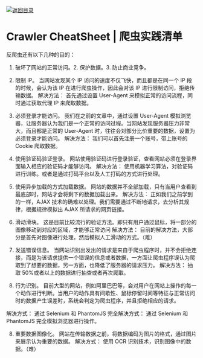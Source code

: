 [![返回目录](https://parg.co/UCb)](https://github.com/wxyyxc1992/Awesome-CheatSheet)

# Crawler CheatSheet | 爬虫实践清单

反爬虫还有以下几种的目的：

1. 破坏了网站的正常访问。2. 保护数据。3. 防止商业竞争。

1. 限制 IP。
   当网站发现某个 IP 访问的速度不仅飞快，而且都是在同一个 IP 段的时候，会认为该 IP 在进行爬虫操作，因此会对该 IP 进行限制访问，拒绝传输数据。
   解决方法： 首先通过设置 User-Agent 来模拟正常的访问流程，同时通过获取代理 IP 来爬取数据。
1. 必须登录才能访问。
   我们在之前的文章中，通过设置 User-Agent 模拟浏览器，让服务器认为我们是一个正常的访问过程。当网站发现服务器压力非常大，而且都是正常的 User-Agent 时，往往会对部分比价重要的数据，设置为必须登录才能访问。
   解决方法： 我们可以首先注册一个账号，带上账号的 Cookie 爬取数据。
1. 使用验证码验证登录。
   网站使用验证码进行登录验证，查看网站必须在登录界面输入相应的验证码才能够访问。
   解决方法： 使用机器学习算法，对验证码进行训练。或者是通过打码平台以及人工打码的方式进行处理。

1. 使用异步加载的方式加载数据。
   网站的数据并不全部加载，只有当用户查看到最底部时，网站才会将剩下的数据加载出来。
   解决方法： 正如我们之前学到的一样，AJAX 技术的确难以处理。我们需要通过不断地请求，去分析其规律，根据规律模拟出 AJAX 所请求的网页链接。
1. 滑动滑块。
   这是目前比较流行的验证方法。即只有用户通过鼠标，将一部分的图像移动到对应的区域，才能够正常访问
   解决方法： 目前的解决方法，大部分是首先对图像进行处理，然后模拟人工滑动的方式。（难）
1. 发送错误信息。
   当网站识别出发出的请求是来自于爬虫程序时，并不会拒绝连接，而是为该请求提供一个错误的信息或者数据，一方面让爬虫程序误认为爬取到了想要的数据，另一方面，也降低了服务器的请求压力。
   解决方法： 抽取 50%或者以上的数据进行抽查或者再次爬取。
1. 行为识别。
   目前大型的网站，例如阿里巴巴等，会对用户在网站上操作的每一个动作进行判断。当用户的动作具有间歇性、鼠标停留时间等特征与正常访问时的数据产生误差时，系统会判定为爬虫程序，并且拒绝相应的请求。

解决方式： 通过 Selenium 和 PhantomJS 完全解决方式： 通过 Selenium 和 PhantomJS 完全模拟浏览器进行操作。

8. 重要数据图像化。
   网站在传输数据之前，将数据编码为图片的格式，通过图片来展示认为重要的数据。
   解决方式： 使用 OCR 识别技术，识别图像中的数据。（难）
